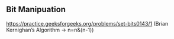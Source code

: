 ## Bit Manipuation
https://practice.geeksforgeeks.org/problems/set-bits0143/1 (Brian Kernighan’s Algorithm -> n=n&(n-1))
